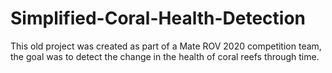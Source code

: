 # Simplified-Coral-Health-Detection
This old project was created as part of a Mate ROV 2020 competition team, the goal was to detect the change in the health of coral reefs through time.
